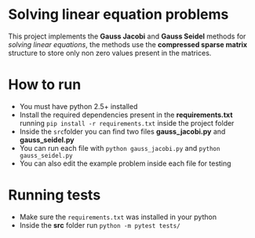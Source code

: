 # Solving linear equation problems

This project implements the **Gauss Jacobi** and **Gauss Seidel** methods for *solving linear equations*, the methods use the **compressed sparse matrix** structure to store only non zero values present in the matrices.

# How to run 
+ You must have python 2.5+ installed
+ Install the required dependencies present in the **requirements.txt** running `pip install -r requirements.txt` inside the project folder
+ Inside the `src`folder you can find two files **gauss_jacobi.py** and **gauss_seidel.py**
+ You can run each file with `python gauss_jacobi.py` and `python gauss_seidel.py`
+ You can also edit the example problem inside each file for testing

# Running tests
+ Make sure the `requirements.txt` was installed in your python
+ Inside the **src** folder run `python -m pytest tests/`

